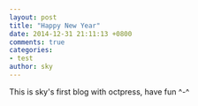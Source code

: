 ```yaml
---
layout: post
title: "Happy New Year"
date: 2014-12-31 21:11:13 +0800
comments: true
categories:
- test
author: sky
---
```

This is sky's first blog with octpress, have fun ^-^
